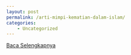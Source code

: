 ```yaml
---
layout: post
permalink: /arti-mimpi-kematian-dalam-islam/
categories:
    - Uncategorized
---
```


[Baca Selengkapnya](/07)